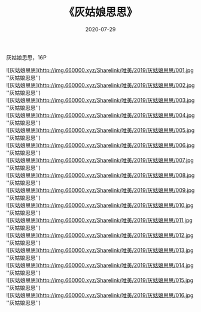 ﻿---
layout: post
title:  《灰姑娘思思》
date:   2020-07-29
img: http://img.660000.xyz/Sharelink/唯美/2019/灰姑娘思思/000.jpg
categories: [美女, 清纯, 唯美]
---

灰姑娘思思，16P

![灰姑娘思思](http://img.660000.xyz/Sharelink/唯美/2019/灰姑娘思思/001.jpg ''灰姑娘思思'') <br>
![灰姑娘思思](http://img.660000.xyz/Sharelink/唯美/2019/灰姑娘思思/002.jpg ''灰姑娘思思'') <br>
![灰姑娘思思](http://img.660000.xyz/Sharelink/唯美/2019/灰姑娘思思/003.jpg ''灰姑娘思思'') <br>
![灰姑娘思思](http://img.660000.xyz/Sharelink/唯美/2019/灰姑娘思思/004.jpg ''灰姑娘思思'') <br>
![灰姑娘思思](http://img.660000.xyz/Sharelink/唯美/2019/灰姑娘思思/005.jpg ''灰姑娘思思'') <br>
![灰姑娘思思](http://img.660000.xyz/Sharelink/唯美/2019/灰姑娘思思/006.jpg ''灰姑娘思思'') <br>
![灰姑娘思思](http://img.660000.xyz/Sharelink/唯美/2019/灰姑娘思思/007.jpg ''灰姑娘思思'') <br>
![灰姑娘思思](http://img.660000.xyz/Sharelink/唯美/2019/灰姑娘思思/008.jpg ''灰姑娘思思'') <br>
![灰姑娘思思](http://img.660000.xyz/Sharelink/唯美/2019/灰姑娘思思/009.jpg ''灰姑娘思思'') <br>
![灰姑娘思思](http://img.660000.xyz/Sharelink/唯美/2019/灰姑娘思思/010.jpg ''灰姑娘思思'') <br>
![灰姑娘思思](http://img.660000.xyz/Sharelink/唯美/2019/灰姑娘思思/011.jpg ''灰姑娘思思'') <br>
![灰姑娘思思](http://img.660000.xyz/Sharelink/唯美/2019/灰姑娘思思/012.jpg ''灰姑娘思思'') <br>
![灰姑娘思思](http://img.660000.xyz/Sharelink/唯美/2019/灰姑娘思思/013.jpg ''灰姑娘思思'') <br>
![灰姑娘思思](http://img.660000.xyz/Sharelink/唯美/2019/灰姑娘思思/014.jpg ''灰姑娘思思'') <br>
![灰姑娘思思](http://img.660000.xyz/Sharelink/唯美/2019/灰姑娘思思/015.jpg ''灰姑娘思思'') <br>
![灰姑娘思思](http://img.660000.xyz/Sharelink/唯美/2019/灰姑娘思思/016.jpg ''灰姑娘思思'') <br>
